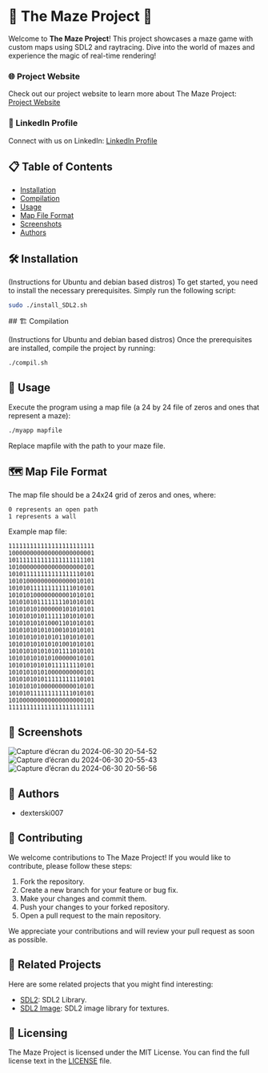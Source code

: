 # 🌟 The Maze Project 🌟

Welcome to **The Maze Project**! This project showcases a maze game with custom maps using SDL2 and raytracing. Dive into the world of mazes and experience the magic of real-time rendering!

### 🌐 Project Website

Check out our project website to learn more about The Maze Project: [Project Website](https://dexterski007.github.io/The-Maze-Project/)

### 👥 LinkedIn Profile

Connect with us on LinkedIn: [LinkedIn Profile](https://www.linkedin.com/in/mohamed-boujelfa-128b0a287/)


## 📋 Table of Contents
- [Installation](#installation)
- [Compilation](#compilation)
- [Usage](#usage)
- [Map File Format](#map-file-format)
- [Screenshots](#screenshots)
- [Authors](#authors)

## 🛠️ Installation

(Instructions for Ubuntu and debian based distros)
To get started, you need to install the necessary prerequisites. Simply run the following script:

```bash
sudo ./install_SDL2.sh
```

## 🏗️ Compilation

(Instructions for Ubuntu and debian based distros)
Once the prerequisites are installed, compile the project by running:

```bash
./compil.sh
```

## 🚀 Usage

Execute the program using a map file (a 24 by 24 file of zeros and ones that represent a maze):

```bash
./myapp mapfile
```

Replace mapfile with the path to your maze file.

## 🗺️ Map File Format

The map file should be a 24x24 grid of zeros and ones, where:

    0 represents an open path
    1 represents a wall

Example map file:

```Map
111111111111111111111111
100000000000000000000001
101111111111111111111101
101000000000000000000101
101011111111111111110101
101010000000000000010101
101010111111111111010101
101010100000000001010101
101010101111111101010101
101010101000000101010101
101010101011111101010101
101010101010001101010101
101010101010100101010101
101010101010101101010101
101010101010101001010101
101010101010101111010101
101010101010100000010101
101010101010111111110101
101010101010000000000101
101010101011111111110101
101010101000000000010101
101010111111111111010101
101000000000000000000101
111111111111111111111111
```

## 📸 Screenshots

![Capture d’écran du 2024-06-30 20-54-52](https://github.com/dexterski007/The-Maze-Project/assets/144383579/8b1621db-b110-45db-8417-729db1626cc3)
![Capture d’écran du 2024-06-30 20-55-43](https://github.com/dexterski007/The-Maze-Project/assets/144383579/64708a4c-06e2-4327-9faa-2cb5c1909d46)
![Capture d’écran du 2024-06-30 20-56-56](https://github.com/dexterski007/The-Maze-Project/assets/144383579/122b7c31-5fb4-434e-823e-6bf3aa3db2cc)


## 👥 Authors

- dexterski007

## 🤝 Contributing
We welcome contributions to The Maze Project! If you would like to contribute, please follow these steps:
1. Fork the repository.
2. Create a new branch for your feature or bug fix.
3. Make your changes and commit them.
4. Push your changes to your forked repository.
5. Open a pull request to the main repository.

We appreciate your contributions and will review your pull request as soon as possible.

## 🔗 Related Projects
Here are some related projects that you might find interesting:
- [SDL2](https://github.com/libsdl-org/SDL): SDL2 Library.
- [SDL2 Image](https://github.com/libsdl-org/SDL_image): SDL2 image library for textures.

## 📄 Licensing
The Maze Project is licensed under the MIT License. You can find the full license text in the [LICENSE](https://github.com/dexterski007/The-Maze-Project/blob/main/LICENSE) file.
